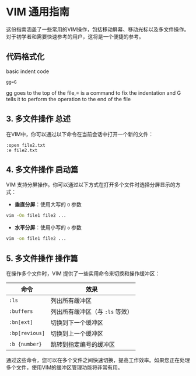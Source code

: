 
# VIM 通用指南

这份指南涵盖了一些常用的VIM操作，包括移动屏幕、移动光标以及多文件操作。对于初学者和需要快速参考的用户，这将是一个便捷的参考。

## 代码格式化
basic indent code 
```
gg=G
```
gg goes to the top of the file,= is a command to fix the indentation and G tells it to perform the operation to the end of the file

## 3. 多文件操作 总述

在VIM中，你可以通过以下命令在当前会话中打开一个新的文件：

```vim
:open file2.txt
:e file2.txt
```


## 4. 多文件操作 启动篇

VIM 支持分屏操作。你可以通过以下方式在打开多个文件时选择分屏显示的方式：

- **垂直分屏**：使用大写的 `O` 参数

```bash
vim -On file1 file2 ...
```

- **水平分屏**：使用小写的 `o` 参数

```bash
vim -on file1 file2 ...
```


## 5. 多文件操作 操作篇

在操作多个文件时，VIM 提供了一些实用命令来切换和操作缓冲区：

| 命令             | 效果                          |
|------------------|-------------------------------|
| `:ls`            | 列出所有缓冲区                |
| `:buffers`       | 列出所有缓冲区（与 `:ls` 等效）|
| `:bn[ext]`       | 切换到下一个缓冲区             |
| `:bp[revious]`   | 切换到上一个缓冲区             |
| `:b {number}`    | 跳转到指定编号的缓冲区         |


通过这些命令，您可以在多个文件之间快速切换，提高工作效率。如果您正在处理多个文件，使用VIM的缓冲区管理功能将非常有用。
